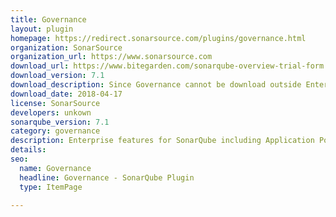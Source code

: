 ```yaml
---
title: Governance
layout: plugin
homepage: https://redirect.sonarsource.com/plugins/governance.html
organization: SonarSource
organization_url: https://www.sonarsource.com
download_url: https://www.bitegarden.com/sonarqube-overview-trial-form
download_version: 7.1
download_description: Since Governance cannot be download outside Enterprise Edition, there's also an overview report plugin to generate aggregated reports linked in download button.
download_date: 2018-04-17
license: SonarSource
developers: unkown
sonarqube_version: 7.1
category: governance
description: Enterprise features for SonarQube including Application Portfolio Management, PDF Reporting, Rules Remediation Cost Customization, Backup & Restore of a Project. Governance is now included in Enterprise Edition.
details: 
seo: 
  name: Governance
  headline: Governance - SonarQube Plugin
  type: ItemPage

---
```

